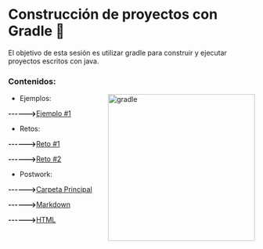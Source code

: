 # Construcción de proyectos con Gradle 🐘

El objetivo de esta sesión es utilizar gradle para construir y ejecutar proyectos escritos con java.

### Contenidos:

<img align="right" src="https://encrypted-tbn0.gstatic.com/images?q=tbn:ANd9GcQNREwlzeyOAYebOq9RVtMQ4k4VSr0cQfwSDLAnQ7SDSpAERkt8MlSVVk5gKivNniF1tOA&usqp=CAU" alt="gradle" width="300"/>

<ul>
    <li>
    Ejemplos:
    </li>
</ul>

<strong>------></strong>[Ejemplo #1](./ejemplos/ejemplo1/build.gradle)
<ul>
    <li>
    Retos:
    </li>
</ul>

<strong>------></strong>[Reto #1](./retos/reto1/src)

<strong>------></strong>[Reto #2](./retos/reto2/src)
  <ul>
    <li>
    Postwork:
    </li>
</ul>  

<strong>------></strong>[Carpeta Principal](./postwork)

<strong>------></strong>[Markdown](./postwork/src/markdown/quickExample.md)

<strong>------></strong>[HTML](./postwork/build/gen-html/quickExample.html)




